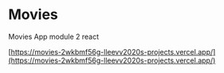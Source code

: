 # Movies

Movies App module 2 react

[https://movies-2wkbmf56g-lleevv2020s-projects.vercel.app/](https://movies-2wkbmf56g-lleevv2020s-projects.vercel.app/)
